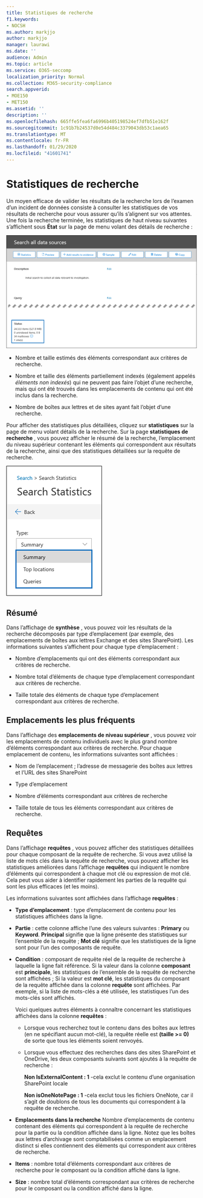 ```yaml
---
title: Statistiques de recherche
f1.keywords:
- NOCSH
ms.author: markjjo
author: markjjo
manager: laurawi
ms.date: ''
audience: Admin
ms.topic: article
ms.service: O365-seccomp
localization_priority: Normal
ms.collection: M365-security-compliance
search.appverid:
- MOE150
- MET150
ms.assetid: ''
description: ''
ms.openlocfilehash: 665ffe5fea6fa6996b405198524ef7dfb51e162f
ms.sourcegitcommit: 1c91b7b24537d0e54d484c3379043db53c1aea65
ms.translationtype: MT
ms.contentlocale: fr-FR
ms.lasthandoff: 01/29/2020
ms.locfileid: "41601741"
---
```

# <a name="search-statistics"></a>Statistiques de recherche

Un moyen efficace de valider les résultats de la recherche lors de l’examen d’un incident de données consiste à consulter les statistiques de vos résultats de recherche pour vous assurer qu’ils s’alignent sur vos attentes. Une fois la recherche terminée, les statistiques de haut niveau suivantes s’affichent sous **État** sur la page de menu volant des détails de recherche :

![Page de menu volant de recherche statisics sur les détails de la recherche](media/SearchDetailsFlyout.png)

- Nombre et taille estimés des éléments correspondant aux critères de recherche.

- Nombre et taille des éléments partiellement indexés (également appelés *éléments non indexés*) qui ne peuvent pas faire l’objet d’une recherche, mais qui ont été trouvés dans les emplacements de contenu qui ont été inclus dans la recherche.

- Nombre de boîtes aux lettres et de sites ayant fait l’objet d’une recherche.

Pour afficher des statistiques plus détaillées, cliquez sur **statistiques** sur la page de menu volant détails de la recherche. Sur la page **statistiques de recherche** , vous pouvez afficher le résumé de la recherche, l’emplacement du niveau supérieur contenant les éléments qui correspondent aux résultats de la recherche, ainsi que des statistiques détaillées sur la requête de recherche.

![Liste déroulante des statistiques de recherche](media/SearchStatisticsDropDownList.png)

## <a name="summary"></a>Résumé

Dans l’affichage de **synthèse** , vous pouvez voir les résultats de la recherche décomposés par type d’emplacement (par exemple, des emplacements de boîtes aux lettres Exchange et des sites SharePoint). Les informations suivantes s’affichent pour chaque type d’emplacement :

- Nombre d’emplacements qui ont des éléments correspondant aux critères de recherche.

- Nombre total d’éléments de chaque type d’emplacement correspondant aux critères de recherche.

- Taille totale des éléments de chaque type d’emplacement correspondant aux critères de recherche.

## <a name="top-locations"></a>Emplacements les plus fréquents

Dans l’affichage des **emplacements de niveau supérieur** , vous pouvez voir les emplacements de contenu individuels avec le plus grand nombre d’éléments correspondant aux critères de recherche. Pour chaque emplacement de contenu, les informations suivantes sont affichées :

- Nom de l’emplacement ; l’adresse de messagerie des boîtes aux lettres et l’URL des sites SharePoint

- Type d’emplacement

- Nombre d’éléments correspondant aux critères de recherche

- Taille totale de tous les éléments correspondant aux critères de recherche.

## <a name="queries"></a>Requêtes

Dans l’affichage **requêtes** , vous pouvez afficher des statistiques détaillées pour chaque composant de la requête de recherche. Si vous avez utilisé la liste de mots clés dans la requête de recherche, vous pouvez afficher les statistiques améliorées dans l’affichage **requêtes** qui indiquent le nombre d’éléments qui correspondent à chaque mot clé ou expression de mot clé. Cela peut vous aider à identifier rapidement les parties de la requête qui sont les plus efficaces (et les moins). 

Les informations suivantes sont affichées dans l’affichage **requêtes** :

 - **Type d’emplacement** : type d’emplacement de contenu pour les statistiques affichées dans la ligne.

- **Partie** : cette colonne affiche l’une des valeurs suivantes : **Primary** ou **Keyword**. **Principal** signifie que la ligne présente des statistiques sur l’ensemble de la requête ; **Mot clé** signifie que les statistiques de la ligne sont pour l’un des composants de requête.

- **Condition** : composant de requête réel de la requête de recherche à laquelle la ligne fait référence. Si la valeur dans la colonne **composant** est **principale**, les statistiques de l’ensemble de la requête de recherche sont affichées ; Si la valeur est **mot clé**, les statistiques du composant de la requête affichée dans la colonne **requête** sont affichées. Par exemple, si la liste de mots-clés a été utilisée, les statistiques l’un des mots-clés sont affichés.

  Voici quelques autres éléments à connaître concernant les statistiques affichées dans la colonne **requêtes** :
  
  - Lorsque vous recherchez tout le contenu dans des boîtes aux lettres (en ne spécifiant aucun mot-clé), la requête réelle est **(taille >= 0)** de sorte que tous les éléments soient renvoyés.
  
  - Lorsque vous effectuez des recherches dans des sites SharePoint et OneDrive, les deux composants suivants sont ajoutés à la requête de recherche :
    
    **Non IsExternalContent : 1** -cela exclut le contenu d’une organisation SharePoint locale
    
    **Non isOneNotePage : 1** -cela exclut tous les fichiers OneNote, car il s’agit de doublons de tous les documents qui correspondent à la requête de recherche.

- **Emplacements dans la recherche** Nombre d’emplacements de contenu contenant des éléments qui correspondent à la requête de recherche pour la partie ou la condition affichée dans la ligne. Notez que les boîtes aux lettres d’archivage sont comptabilisées comme un emplacement distinct si elles contiennent des éléments qui correspondent aux critères de recherche.

- **Items** : nombre total d’éléments correspondant aux critères de recherche pour le composant ou la condition affiché dans la ligne.

- **Size** : nombre total d’éléments correspondant aux critères de recherche pour le composant ou la condition affiché dans la ligne.

